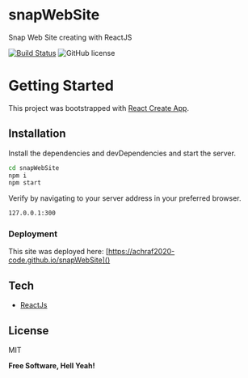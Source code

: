 # snapWebSite

Snap Web Site creating with ReactJS

[![Build Status](https://travis-ci.org/joemccann/dillinger.svg?branch=master)](https://travis-ci.org/joemccann/dillinger) ![GitHub license](https://img.shields.io/badge/license-MIT-blue.svg)


# Getting Started 

This project was bootstrapped with [React Create App](https://reactjs.org/).

## Installation

Install the dependencies and devDependencies and start the server.

```sh
cd snapWebSite
npm i 
npm start
```
Verify by navigating to your server address in
your preferred browser.

```sh
127.0.0.1:300
```
### Deployment
This site was deployed here: [https://achraf2020-code.github.io/snapWebSite]()

## Tech

- [ReactJs](https://reactjs.org/)

## License

MIT

**Free Software, Hell Yeah!**

